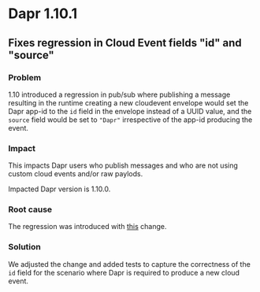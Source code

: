 # Dapr 1.10.1

## Fixes regression in Cloud Event fields "id" and "source"

### Problem

1.10 introduced a regression in pub/sub where publishing a message resulting in the runtime creating a new cloudevent envelope would set the Dapr app-id to the `id` field in the envelope instead of a UUID value, and the `source` field would be set to `"Dapr"` irrespective of the app-id producing the event.

### Impact

This impacts Dapr users who publish messages and who are not using custom cloud events and/or raw paylods.

Impacted Dapr version is 1.10.0.

### Root cause

The regression was introduced with [this](https://github.com/dapr/dapr/commit/75046d6f40759206cc248811a42f72aaeaccc206#diff-743bbf07ae27eb655bc6849c12459c29d0789aa5009c628ad6c67925b02c54ffR55) change.

### Solution

We adjusted the change and added tests to capture the correctness of the `id` field for the scenario where Dapr is required to produce a new cloud event.
